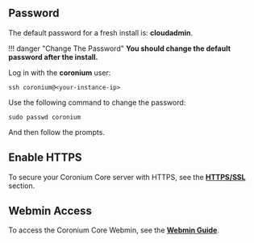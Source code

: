 ## Password

The default password for a fresh install is: __cloudadmin__.

!!! danger "Change The Password"
    __You should change the default password after the install.__
    
Log in with the __coronium__ user:

```
ssh coronium@<your-instance-ip>
```

Use the following command to change the password:

```
sudo passwd coronium
```

And then follow the prompts.

## Enable HTTPS

To secure your Coronium Core server with HTTPS, see the __[HTTPS/SSL](/server/guide/ssl/)__ section.

## Webmin Access

To access the Coronium Core Webmin, see the __[Webmin Guide](/server/webmin/setup/)__.


